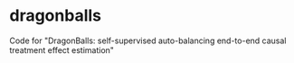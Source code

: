 # dragonballs
Code for "DragonBalls: self-supervised auto-balancing end-to-end  causal treatment effect estimation"
